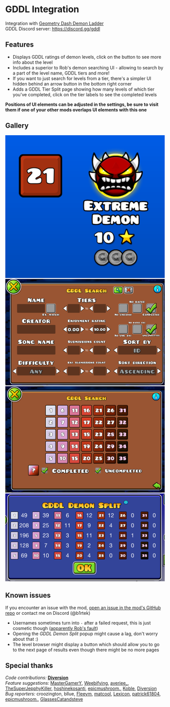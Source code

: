 # <cr> GDDL Integration </c>
Integration with [Geometry Dash Demon Ladder](https://gdladder.com/)  
GDDL Discord server: https://discord.gg/gddl

## Features
- Displays <cr>GDDL ratings</c> of demon levels, click on the <cb>button</c> to see more info about the level
- Includes a <cy>superior to Rob's</c> demon searching UI - allowing to search by a part of the level name, GDDL tiers <co>and more!</c>
- If you want to just search for levels from a tier, there's a <cp>simpler UI</c> hidden behind an <cg>arrow button</c> in the bottom right corner
- Adds a <cr>GDDL Tier Split</c> page showing how many levels of which tier you've completed, click on the tier labels to see the completed levels

**<cy>Positions of UI elements can be adjusted in the settings, be sure to visit them if one of your other mods overlaps UI elements with this one</c>**

## Gallery
![Example of a tier rating displaying on the level page](resources/tier.png)
![Example of the full search menu](resources/search.png)
![Example of the simple search menu](resources/old_search.png)
![GDDL Tier Split menu](resources/split.png)

## Known issues
If you encounter an <cy>issue</c> with the mod, [open an issue in the mod's GitHub repo](https://github.com/B1rtek/Geode-GDDLIntegration/issues/new/choose) or contact me on Discord (<cb>@b1rtek</c>)
- <cy>Usernames</c> sometimes turn into <cy>`-`</c> after a <cr>failed</c> request, this is just cosmetic though ([apparently Rob's fault](https://github.com/geode-sdk/indexer/issues/557#issuecomment-1913375319))
- Opening the *GDDL Demon Split* popup <co>might</c> cause a lag, don't worry about that :)
- The level browser <co>might</c> display a button which should allow you to go to the next page of results even though there might be no more pages

## Special thanks

<cb>*Code contributions:*</c> <cy>**[Diversion](https://github.com/B1rtek/Geode-GDDLIntegration/pull/3)**</c>  
<cg>*Feature suggestions:*</c> <cy>[MasterGamerY](https://github.com/B1rtek/Geode-GDDLIntegration/issues/1), [Weebifying](https://github.com/B1rtek/Geode-GDDLIntegration/pull/2), [averiee_](https://github.com/B1rtek/Geode-GDDLIntegration/milestone/4), [TheSuperJepphyKiller](https://github.com/B1rtek/Geode-GDDLIntegration/issues/6), [hoshinekosanti](https://github.com/B1rtek/Geode-GDDLIntegration/issues/11),  [epicmushroom.](https://github.com/B1rtek/Geode-GDDLIntegration/issues/15), [Koble](https://github.com/B1rtek/Geode-GDDLIntegration/issues/21), [Diversion](https://github.com/B1rtek/Geode-GDDLIntegration/issues/25)</c>  
<cr>*Bug reporters:*</c> <cy>croozington, bllue, [Fleeym](https://github.com/geode-sdk/indexer/issues/557#issuecomment-1913780380), [matcool](https://github.com/geode-sdk/indexer/issues/557#issuecomment-1913780699), [Lexicon](https://github.com/B1rtek/Geode-GDDLIntegration/issues/7), [patrick61804](https://github.com/B1rtek/Geode-GDDLIntegration/issues/16), [epicmushroom.](https://github.com/B1rtek/Geode-GDDLIntegration/issues/20), [GlassesCatandsteve](https://github.com/B1rtek/Geode-GDDLIntegration/issues/27)</c>
